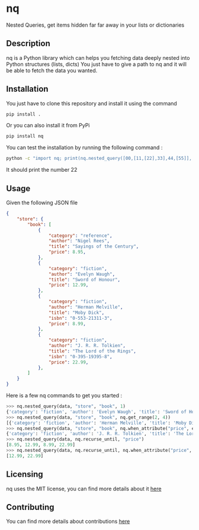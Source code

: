 # nq

Nested Queries, get items hidden far far away in your lists or dictionaries

## Description

nq is a Python library which can helps you fetching data deeply nested into Python structures (lists, dicts)
You just have to give a path to nq and it will be able to fetch the data you wanted.

## Installation

You just have to clone this repository and install it using the command
```bash
pip install .
```

Or you can also install it from PyPi
```bash
pip install nq
```

You can test the installation by running the following command :

```bash
python -c "import nq; print(nq.nested_query([00,[11,[22],33],44,[55]], 1, 1, 0))"
```

It should print the number 22

## Usage

Given the following JSON file

```json
{
    "store": {
        "book": [
            {
                "category": "reference",
                "author": "Nigel Rees",
                "title": "Sayings of the Century",
                "price": 8.95,
            },
            {
                "category": "fiction",
                "author": "Evelyn Waugh",
                "title": "Sword of Honour",
                "price": 12.99,
            },
            {
                "category": "fiction",
                "author": "Herman Melville",
                "title": "Moby Dick",
                "isbn": "0-553-21311-3",
                "price": 8.99,
            },
            {
                "category": "fiction",
                "author": "J. R. R. Tolkien",
                "title": "The Lord of the Rings",
                "isbn": "0-395-19395-8",
                "price": 22.99,
            },
        ]
    }
}
```

Here is a few nq commands to get you started :

```python
>>> nq.nested_query(data, "store", "book", 1)
{'category': 'fiction', 'author': 'Evelyn Waugh', 'title': 'Sword of Honour', 'price': 12.99}
>>> nq.nested_query(data, "store", "book", nq.get_range(2, 4))
[{'category': 'fiction', 'author': 'Herman Melville', 'title': 'Moby Dick', 'isbn': '0-553-21311-3', 'price': 8.99}, {'category': 'fiction', 'author': 'J. R. R. Tolkien', 'title': 'The Lord of the Rings', 'isbn': '0-395-19395-8', 'price': 22.99}]
>>> nq.nested_query(data, "store", "book", nq.when_attribute("price", equals=22.99))
{'category': 'fiction', 'author': 'J. R. R. Tolkien', 'title': 'The Lord of the Rings', 'isbn': '0-395-19395-8', 'price': 22.99}
>>> nq.nested_query(data, nq.recurse_until, "price")
[8.95, 12.99, 8.99, 22.99]
>>> nq.nested_query(data, nq.recurse_until, nq.when_attribute("price", greater_than=9), "price")
[12.99, 22.99]
```

## Licensing

nq uses the MIT license, you can find more details about it [here](LICENSE)

## Contributing

You can find more details about contributions [here](CONTRIBUTING.md)